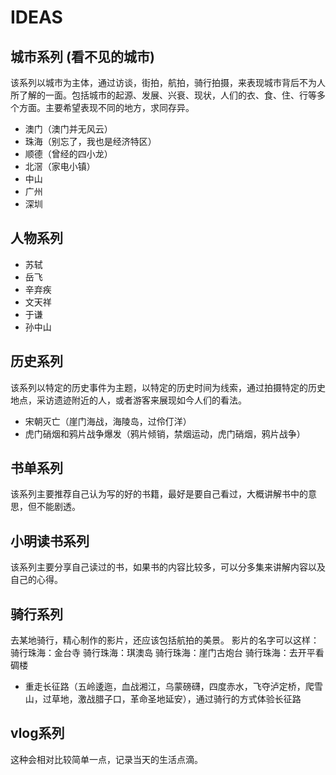 # IDEAS

## 城市系列 (看不见的城市)

该系列以城市为主体，通过访谈，街拍，航拍，骑行拍摄，来表现城市背后不为人所了解的一面。包括城市的起源、发展、兴衰、现状，人们的衣、食、住、行等多个方面。主要希望表现不同的地方，求同存异。

- 澳门（澳门并无风云）
- 珠海（别忘了，我也是经济特区）
- 顺德（曾经的四小龙）
- 北滘（家电小镇）
- 中山
- 广州
- 深圳

## 人物系列

- 苏轼
- 岳飞
- 辛弃疾
- 文天祥
- 于谦
- 孙中山

## 历史系列

该系列以特定的历史事件为主题，以特定的历史时间为线索，通过拍摄特定的历史地点，采访遗迹附近的人，或者游客来展现如今人们的看法。

- 宋朝灭亡（崖门海战，海陵岛，过伶仃洋）
- 虎门硝烟和鸦片战争爆发（鸦片倾销，禁烟运动，虎门硝烟，鸦片战争）

## 书单系列

该系列主要推荐自己认为写的好的书籍，最好是要自己看过，大概讲解书中的意思，但不能剧透。

## 小明读书系列

该系列主要分享自己读过的书，如果书的内容比较多，可以分多集来讲解内容以及自己的心得。

## 骑行系列

去某地骑行，精心制作的影片，还应该包括航拍的美景。
影片的名字可以这样：
骑行珠海：金台寺
骑行珠海：琪澳岛
骑行珠海：崖门古炮台
骑行珠海：去开平看碉楼

- 重走长征路（五岭逶迤，血战湘江，乌蒙磅礴，四度赤水，飞夺泸定桥，爬雪山，过草地，激战腊子口，革命圣地延安），通过骑行的方式体验长征路

## vlog系列

这种会相对比较简单一点，记录当天的生活点滴。

